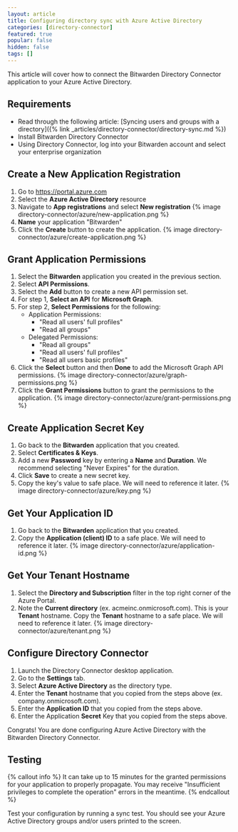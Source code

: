 ```yaml
---
layout: article
title: Configuring directory sync with Azure Active Directory
categories: [directory-connector]
featured: true
popular: false
hidden: false
tags: []
---
```


This article will cover how to connect the Bitwarden Directory Connector application to your Azure Active Directory.

## Requirements

- Read through the following article: [Syncing users and groups with a directory]({% link _articles/directory-connector/directory-sync.md %})
- Install Bitwarden Directory Connector
- Using Directory Connector, log into your Bitwarden account and select your enterprise organization

## Create a New Application Registration

1. Go to <https://portal.azure.com>
2. Select the **Azure Active Directory** resource
3. Navigate to **App registrations** and select **New registration**
   {% image directory-connector/azure/new-application.png %}
4. **Name** your application "Bitwarden"
5. Click the **Create** button to create the application.
   {% image directory-connector/azure/create-application.png %}

## Grant Application Permissions

1. Select the **Bitwarden** application you created in the previous section.
2. Select **API Permissions**.
3. Select the **Add** button to create a new API permission set.
4. For step 1, **Select an API** for **Microsoft Graph**.
5. For step 2, **Select Permissions** for the following:
   - Application Permissions:
     - "Read all users' full profiles"
     - "Read all groups"
   - Delegated Permissions:
     - "Read all groups"
     - "Read all users' full profiles"
     - "Read all users basic profiles"
6. Click the **Select** button and then **Done** to add the Microsoft Graph API permissions.
   {% image directory-connector/azure/graph-permissions.png %}
7. Click the **Grant Permissions** button to grant the permissions to the application.
   {% image directory-connector/azure/grant-permissions.png %}

## Create Application Secret Key

1. Go back to the **Bitwarden** application that you created.
2. Select **Certificates & Keys**.
3. Add a new **Password** key by entering a **Name** and **Duration**. We recommend selecting "Never Expires" for the duration.
4. Click **Save** to create a new secret key.
5. Copy the key's value to safe place. We will need to reference it later.
   {% image directory-connector/azure/key.png %}

## Get Your Application ID

1. Go back to the **Bitwarden** application that you created.
2. Copy the **Application (client) ID** to a safe place.  We will need to reference it later.
   {% image directory-connector/azure/application-id.png %}

## Get Your Tenant Hostname

1. Select the **Directory and Subscription** filter in the top right corner of the Azure Portal.
2. Note the **Current directory** (ex. acmeinc.onmicrosoft.com). This is your **Tenant** hostname. Copy the **Tenant** hostname to a safe place. We will need to reference it later.
   {% image directory-connector/azure/tenant.png %}

## Configure Directory Connector

1. Launch the Directory Connector desktop application.
2. Go to the **Settings** tab.
3. Select **Azure Active Directory** as the directory type.
6. Enter the **Tenant** hostname that you copied from the steps above (ex. company.onmicrosoft.com).
7. Enter the **Application ID** that you copied from the steps above.
8. Enter the Application **Secret** Key that you copied from the steps above.

Congrats! You are done configuring Azure Active Directory with the Bitwarden Directory Connector.

## Testing

{% callout info %}
It can take up to 15 minutes for the granted permissions for your application to properly propagate. You may receive "Insufficient privileges to complete the operation" errors in the meantime.
{% endcallout %}

Test your configuration by running a sync test. You should see your Azure Active Directory groups and/or users printed to the screen.
